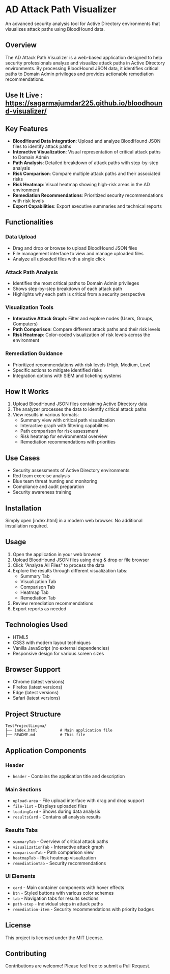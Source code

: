 # AD Attack Path Visualizer

An advanced security analysis tool for Active Directory environments that visualizes attack paths using BloodHound data.

## Overview

The AD Attack Path Visualizer is a web-based application designed to help security professionals analyze and visualize attack paths in Active Directory environments. By processing BloodHound JSON data, it identifies critical paths to Domain Admin privileges and provides actionable remediation recommendations.

## Use It Live : https://sagarmajumdar225.github.io/bloodhound-visualizer/

## Key Features

- **BloodHound Data Integration**: Upload and analyze BloodHound JSON files to identify attack paths
- **Interactive Visualization**: Visual representation of critical attack paths to Domain Admin
- **Path Analysis**: Detailed breakdown of attack paths with step-by-step analysis
- **Risk Comparison**: Compare multiple attack paths and their associated risks
- **Risk Heatmap**: Visual heatmap showing high-risk areas in the AD environment
- **Remediation Recommendations**: Prioritized security recommendations with risk levels
- **Export Capabilities**: Export executive summaries and technical reports

## Functionalities

### Data Upload
- Drag and drop or browse to upload BloodHound JSON files
- File management interface to view and manage uploaded files
- Analyze all uploaded files with a single click

### Attack Path Analysis
- Identifies the most critical paths to Domain Admin privileges
- Shows step-by-step breakdown of each attack path
- Highlights why each path is critical from a security perspective

### Visualization Tools
- **Interactive Attack Graph**: Filter and explore nodes (Users, Groups, Computers)
- **Path Comparison**: Compare different attack paths and their risk levels
- **Risk Heatmap**: Color-coded visualization of risk levels across the environment

### Remediation Guidance
- Prioritized recommendations with risk levels (High, Medium, Low)
- Specific actions to mitigate identified risks
- Integration options with SIEM and ticketing systems

## How It Works

1. Upload BloodHound JSON files containing Active Directory data
2. The analyzer processes the data to identify critical attack paths
3. View results in various formats:
   - Summary view with critical path visualization
   - Interactive graph with filtering capabilities
   - Path comparison for risk assessment
   - Risk heatmap for environmental overview
   - Remediation recommendations with priorities

## Use Cases

- Security assessments of Active Directory environments
- Red team exercise analysis
- Blue team threat hunting and monitoring
- Compliance and audit preparation
- Security awareness training

## Installation

Simply open [index.html] in a modern web browser. No additional installation required.

## Usage

1. Open the application in your web browser
2. Upload BloodHound JSON files using drag & drop or file browser
3. Click "Analyze All Files" to process the data
4. Explore the results through different visualization tabs:
   - Summary Tab
   - Visualization Tab
   - Comparison Tab
   - Heatmap Tab
   - Remediation Tab
5. Review remediation recommendations
6. Export reports as needed

## Technologies Used

- HTML5
- CSS3 with modern layout techniques
- Vanilla JavaScript (no external dependencies)
- Responsive design for various screen sizes

## Browser Support

- Chrome (latest versions)
- Firefox (latest versions)
- Edge (latest versions)
- Safari (latest versions)

## Project Structure

```
TestProjectLingma/
├── index.html          # Main application file
├── README.md           # This file
```

## Application Components

### Header
- `header` - Contains the application title and description

### Main Sections
- `upload-area` - File upload interface with drag and drop support
- `file-list` - Displays uploaded files
- `loadingCard` - Shows during data analysis
- `resultsCard` - Contains all analysis results

### Results Tabs
- `summaryTab` - Overview of critical attack paths
- `visualizationTab` - Interactive attack graph
- `comparisonTab` - Path comparison view
- `heatmapTab` - Risk heatmap visualization
- `remediationTab` - Security recommendations

### UI Elements
- `card` - Main container components with hover effects
- `btn` - Styled buttons with various color schemes
- `tab` - Navigation tabs for results sections
- `path-step` - Individual steps in attack paths
- `remediation-item` - Security recommendations with priority badges

## License

This project is licensed under the MIT License.

## Contributing

Contributions are welcome! Please feel free to submit a Pull Request.
